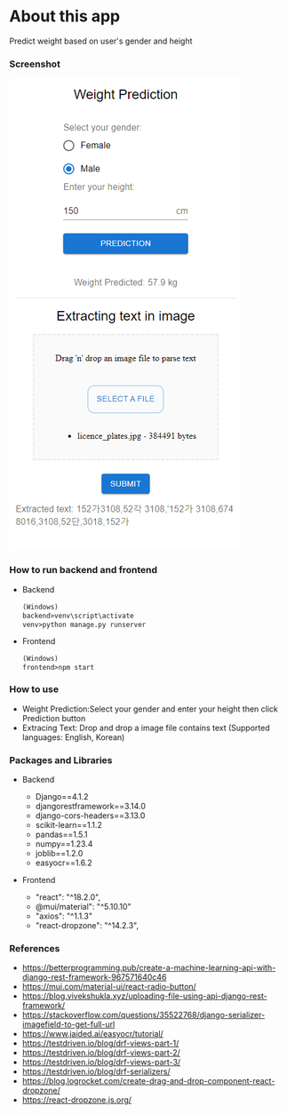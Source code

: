 # About this app
Predict weight based on user's gender and height

### Screenshot
![](assets/screenshot.png)

### How to run backend and frontend
- Backend
    ```
    (Windows)
    backend>venv\script\activate
    venv>python manage.py runserver
    ```
- Frontend
    ```
    (Windows)
    frontend>npm start
    ```

### How to use
- Weight Prediction:Select your gender and enter your height then click Prediction button
- Extracing Text: Drop and drop a image file contains text (Supported languages: English, Korean)
### Packages and Libraries
- Backend
    - Django==4.1.2
    - djangorestframework==3.14.0
    - django-cors-headers==3.13.0
    - scikit-learn==1.1.2
    - pandas==1.5.1
    - numpy==1.23.4
    - joblib==1.2.0
    - easyocr==1.6.2
    
- Frontend
    - "react": "^18.2.0",
    - @mui/material": "^5.10.10"
    - "axios": "^1.1.3"
    - "react-dropzone": "^14.2.3",

### References
- https://betterprogramming.pub/create-a-machine-learning-api-with-django-rest-framework-967571640c46
- https://mui.com/material-ui/react-radio-button/
- https://blog.vivekshukla.xyz/uploading-file-using-api-django-rest-framework/
- https://stackoverflow.com/questions/35522768/django-serializer-imagefield-to-get-full-url
- https://www.jaided.ai/easyocr/tutorial/
- https://testdriven.io/blog/drf-views-part-1/
- https://testdriven.io/blog/drf-views-part-2/
- https://testdriven.io/blog/drf-views-part-3/
- https://testdriven.io/blog/drf-serializers/
- https://blog.logrocket.com/create-drag-and-drop-component-react-dropzone/
- https://react-dropzone.js.org/